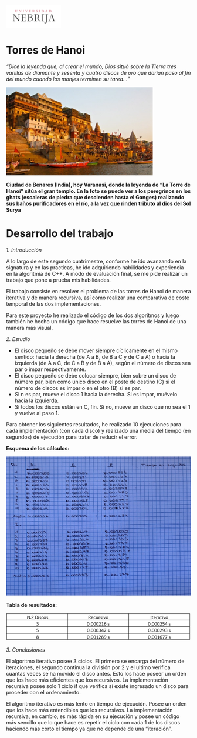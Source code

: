 <img src="https://github.com/Crisgf6/Torres-de-Hanoi/blob/main/assets/neb.PNG" width="150" height="auto">

# Torres de Hanoi

*“Dice la leyenda que, al crear el mundo, Dios situó sobre la Tierra tres varillas de diamante y sesenta y cuatro discos de oro que darían paso al fin del mundo cuando los monjes terminen su tarea…”*

<img src="https://github.com/Crisgf6/Torres-de-Hanoi/blob/main/assets/hanoi.PNG" width="400" height="auto">

**Ciudad de Benares (India), hoy Varanasi, donde la leyenda de “La Torre de Hanoi” sitúa el gran templo. En la foto se puede ver a los peregrinos en los ghats (escaleras de piedra que descienden hasta el Ganges) realizando sus baños purificadores en el río, a la vez que rinden tributo al dios del Sol Surya**
#
# Desarrollo del trabajo
*1. Introducción*

A lo largo de este segundo cuatrimestre, conforme he ido avanzando en la signatura y en las practicas, he ido adquiriendo habilidades y experiencia en la algoritmia de C++. A modo de evaluación final, se me pide realizar un trabajo que pone a prueba mis habilidades.

El trabajo consiste en resolver el problema de las torres de Hanoi de manera iterativa y de manera recursiva, así como realizar una comparativa de coste temporal de las dos implementaciones.

Para este proyecto he realizado el código de los dos algoritmos y luego también he hecho un código que hace resuelve las torres de Hanoi de una manera más visual.

*2. Estudio*

*	El disco pequeño se debe mover siempre cíclicamente en el mismo sentido: hacia la derecha (de A a B, de B a C y de C a A) o hacia la izquierda (de A a C, de C a B y de B a A), según el número de discos sea par o impar respectivamente.
*	El disco pequeño se debe colocar siempre, bien sobre un disco de número par, bien como único disco en el poste de destino (C) si el número de discos es impar o en el otro (B) si es par.
*	Si n es par, mueve el disco 1 hacia la derecha. Si es impar, muévelo hacia la izquierda.
*	Si todos los discos están en C, fin. Si no, mueve un disco que no sea el 1 y vuelve al paso 1.

Para obtener los siguientes resultados, he realizado 10 ejecuciones para cada implementación (con cada disco) y realizado una media del tiempo (en segundos) de ejecución para tratar de reducir el error.

**Esquema de los cálculos:**

<img src="https://github.com/Crisgf6/Torres-de-Hanoi/blob/main/assets/results.jpg" width="600" height="auto">

**Tabla de resultados:**

<img src="https://github.com/Crisgf6/Torres-de-Hanoi/blob/main/assets/tabla.PNG" width="auto" height="auto">

*3. Conclusiones*

El algoritmo iterativo posee 3 ciclos. El primero se encarga del número de iteraciones, el segundo continua la división por 2 y el ultimo verifica cuantas veces se ha movido el disco antes. Esto los hace poseer un orden que los hace más eficientes que los recursivos. La implementación recursiva posee solo 1 ciclo if que verifica si existe ingresado un disco para proceder con el ordenamiento.

El algoritmo iterativo es más lento en tiempo de ejecución. Posee un orden que los hace más entendibles que los recursivos. La implementación recursiva, en cambio, es más rápida en su ejecución y posee un código más sencillo que lo que hace es repetir el ciclo con cada 1 de los discos haciendo más corto el tiempo ya que no depende de una “iteración”.
